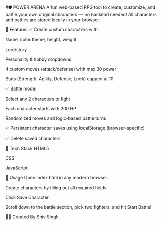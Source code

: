 #🛡️ POWER ARENA 
A fun web-based RPG tool to create, customize, and battle your own original characters — no backend needed! All characters and battles are stored locally in your browser.

🚀 Features
✅ Create custom characters with:

Name, color theme, height, weight

Lore/story

Personality & hobby dropdowns

4 custom moves (attack/defense) with max 30 power

Stats (Strength, Agility, Defense, Luck) capped at 10

✅ Battle mode:

Select any 2 characters to fight

Each character starts with 200 HP

Randomized moves and logic-based battle turns

✅ Persistent character saves using localStorage (browser-specific)

✅ Delete saved characters

🧠 Tech Stack
HTML5

CSS

JavaScript 


📌 Usage
Open index.html in any modern browser.

Create characters by filling out all required fields.

Click Save Character.

Scroll down to the battle section, pick two fighters, and hit Start Battle!


👨‍💻 Created By
Shiv Singh

